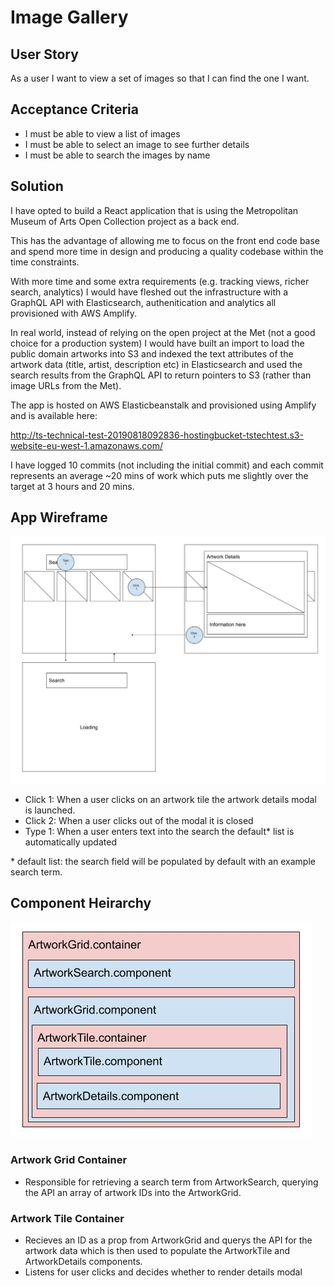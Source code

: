 # Image Gallery
## User Story
As a user I want to view a set of images so that I can find the one I want.

## Acceptance Criteria
* I must be able to view a list of images
* I must be able to select an image to see further details
* I must be able to search the images by name

## Solution
I have opted to build a React application that is using the Metropolitan Museum of Arts Open Collection project as a back end.

This has the advantage of allowing me to focus on the front end code base and spend more time in design and producing a quality codebase within the time constraints. 

With more time and some extra requirements (e.g. tracking views, richer search, analytics) I would have fleshed out the infrastructure with a GraphQL API with Elasticsearch, authenitication and analytics all provisioned with AWS Amplify. 

In real world, instead of relying on the open project at the Met (not a good choice for a production system) I would have built an import to load the public domain artworks into S3 and indexed the text attributes of the artwork data (title, artist, description etc) in Elasticsearch and used the search results from the GraphQL API to return pointers to S3 (rather than image URLs from the Met). 

The app is hosted on AWS Elasticbeanstalk and provisioned using Amplify and is available here: 

http://ts-technical-test-20190818092836-hostingbucket-tstechtest.s3-website-eu-west-1.amazonaws.com/

I have logged 10 commits (not including the initial commit) and each commit represents an average ~20 mins of work which puts me slightly over the target at 3 hours and 20 mins.


## App Wireframe

![Wireframe](./docs/wireframe.jpg)

* Click 1: When a user clicks on an artwork tile the artwork details modal is launched.
* Click 2: When a user clicks out of the modal it is closed
* Type 1: When a user enters text into the search the default* list is automatically updated

\* default list: the search field will be populated by default with an example search term.

## Component Heirarchy

![Component Heirarchy](./docs/component-heirarchy.jpg)

### Artwork Grid Container
* Responsible for retrieving a search term from ArtworkSearch, querying the API an array of artwork IDs into
the ArtworkGrid.

### Artwork Tile Container
* Recieves an ID as a prop from ArtworkGrid and querys the API for the artwork data which is then used to populate
the ArtworkTile and ArtworkDetails components.
* Listens for user clicks and decides whether to render details modal